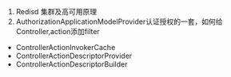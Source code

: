 1. Redisd 集群及高可用原理
2. AuthorizationApplicationModelProvider认证授权的一套，如何给Controller,action添加filter  
  * ControllerActionInvokerCache  
  * ControllerActionDescriptorProvider
  * ControllerActionDescriptorBuilder  
